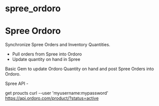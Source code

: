 # spree_ordoro

Spree Ordoro
============

Synchronize Spree Orders and Inventory Quantities.

 * Pull orders from Spree into Ordoro
 * Update quantity on hand in Spree
 
Basic Gem to update Ordoro Quantity on hand and post Spree Orders into Ordoro.

Spree API - 

get proucts curl --user 'myusername:mypassword' https://api.ordoro.com/product/?status=active




